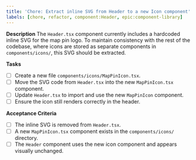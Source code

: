 ```yaml
---
title: 'Chore: Extract inline SVG from Header to a new Icon component'
labels: [chore, refactor, component:Header, epic:component-library]
---
```


**Description**
The `Header.tsx` component currently includes a hardcoded inline SVG for the map pin logo. To maintain consistency with the rest of the codebase, where icons are stored as separate components in `components/icons/`, this SVG should be extracted.

**Tasks**

- [ ] Create a new file `components/icons/MapPinIcon.tsx`.
- [ ] Move the SVG code from `Header.tsx` into the new `MapPinIcon.tsx` component.
- [ ] Update `Header.tsx` to import and use the new `MapPinIcon` component.
- [ ] Ensure the icon still renders correctly in the header.

**Acceptance Criteria**

- [ ] The inline SVG is removed from `Header.tsx`.
- [ ] A new `MapPinIcon.tsx` component exists in the `components/icons/` directory.
- [ ] The `Header` component uses the new icon component and appears visually unchanged.
